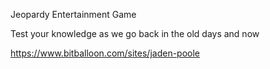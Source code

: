 Jeopardy Entertainment Game

Test your knowledge as we go back in the old days and now 

https://www.bitballoon.com/sites/jaden-poole